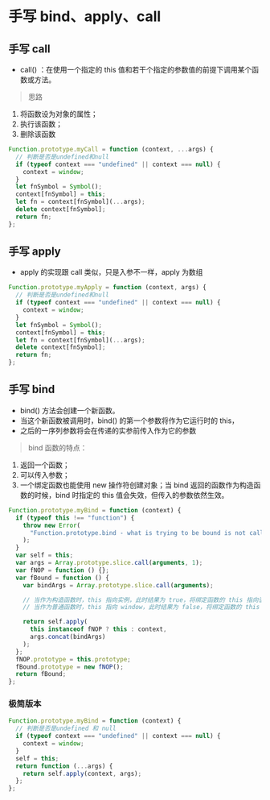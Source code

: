 # 手写 bind、apply、call

## 手写 call

- call() ：在使⽤⼀个指定的 this 值和若⼲个指定的参数值的前提下调⽤某个函数或⽅法。

> 思路

1. 将函数设为对象的属性；
2. 执⾏该函数；
3. 删除该函数

```javascript
Function.prototype.myCall = function (context, ...args) {
  // 判断是否是undefined和null
  if (typeof context === "undefined" || context === null) {
    context = window;
  }
  let fnSymbol = Symbol();
  context[fnSymbol] = this;
  let fn = context[fnSymbol](...args);
  delete context[fnSymbol];
  return fn;
};
```

## 手写 apply

- apply 的实现跟 call 类似，只是⼊参不⼀样，apply 为数组

```javascript
Function.prototype.myApply = function (context, args) {
  // 判断是否是undefined和null
  if (typeof context === "undefined" || context === null) {
    context = window;
  }
  let fnSymbol = Symbol();
  context[fnSymbol] = this;
  let fn = context[fnSymbol](...args);
  delete context[fnSymbol];
  return fn;
};
```

## 手写 bind

- bind() ⽅法会创建⼀个新函数。
- 当这个新函数被调⽤时，bind() 的第⼀个参数将作为它运⾏时的 this，
- 之后的⼀序列参数将会在传递的实参前传⼊作为它的参数

> bind 函数的特点：

1. 返回⼀个函数；
2. 可以传⼊参数；
3. ⼀个绑定函数也能使⽤ new 操作符创建对象；当 bind 返回的函数作为构造函数的时候，bind 时指定的 this 值会失效，但传⼊的参数依然⽣效。

```javascript
Function.prototype.myBind = function (context) {
  if (typeof this !== "function") {
    throw new Error(
      "Function.prototype.bind - what is trying to be bound is not callable"
    );
  }
  var self = this;
  var args = Array.prototype.slice.call(arguments, 1);
  var fNOP = function () {};
  var fBound = function () {
    var bindArgs = Array.prototype.slice.call(arguments);

    // 当作为构造函数时，this 指向实例，此时结果为 true，将绑定函数的 this 指向该实例，可以让实例获得来⾃绑定函数的值
    // 当作为普通函数时，this 指向 window，此时结果为 false，将绑定函数的 this 指向 context

    return self.apply(
      this instanceof fNOP ? this : context,
      args.concat(bindArgs)
    );
  };
  fNOP.prototype = this.prototype;
  fBound.prototype = new fNOP();
  return fBound;
};
```

### 极简版本

```javascript
Function.prototype.myBind = function (context) {
  // 判断是否是undefined 和 null
  if (typeof context === "undefined" || context === null) {
    context = window;
  }
  self = this;
  return function (...args) {
    return self.apply(context, args);
  };
};
```

